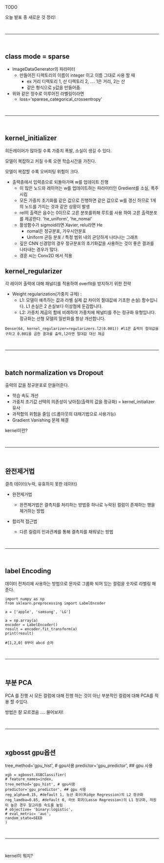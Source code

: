 TODO

오늘 발표 중 새로운 것 정리!

<br>

----

<br>



## class mode = sparse 

- ImageDataGenerator의 파라미터
  - 만들어진 디렉토리의 이름이 integer 이고 이름 그대로 사용 할 때 
    - ex 거리 디렉토리 1, 산 디렉토리 2, .... 1은 거리, 2는 산 
    - 같은 형식으로 y값을 만들어줌.
- 위와 같은 정수로 이루어진 라벨링이라면
  - loss='sparese_categorical_crossentropy'

<br>

------

<br>



## kernel_initializer 

히든레이어가 많아질 수록 가중치 폭발, 소실이 생길 수 있다.	

모델이 복잡하고 커질 수록 오랜 학습시간을 가진다.

모델이 복잡할 수록 오버피팅 위험이 크다.

- 출력층에서 입력층으로 되돌아가며 w를 업데이트 진행
  - 이 많은 노드와 레이어는 w를 업데이트하는 파라미터인 Gredient를 소실, 폭주시킴
  - 모든 가중치 초기화를 같은 값으로 진행하면 같은 값으로 w를 갱신 하므로 1개의 노드를 가지는 것과 같은 상황이 발생 
  - rel의 출력은 음수는 0이므로 고른 분포를위해 루트를 사용 하여 고른 출력분포를 제공한다. 'he_uniform', 'he_nomal'
  - 활성함수가 sigmoid라면 Xavier, relu라면 He
    - nomal은 정규분포, 가우시안분포
    - Uniform 균등 분포 / 특정 범위 내의 균당하게 나타나는 그래프
  - 깊은 CNN 신경망의 경우 정규분포의 초기화값을 사용하는 것이 좋은 결과를 나타내는 경우가 많다.
  - 경훈 씨는 Conv2D 에서 적용

## kernel_regularizer

각 레이어 출력에 대해 패널티를 적용하여 overfit을 방지하기 위한 전략

- Weight regularization(가중치 규제) :
  - L1: 모델이 예측하는 값과 라벨 실제 값 차이의 절대값에 기초한 손실) 함수입니다. L1 손실은 2 손실보다 이상점에 둔감합니다.
  - L2: 가중치 제곱의 합에 비례하여 가중치에 페널티를 주는 정규화 유형입니다. 정규화는 선형 모델의 일반화를 항상 개선합니다.



```
Dense(64, kernel_regularizer=regularizers.l2(0.001)) #l1은 출력의 절대값을 구하고 0.001을 곱한 결과를 출력,l2라면 절대값 대신 제곱
```

<br>

-----

<br>



## batch normalization vs Dropout

출력의 값을 정규분포로 만들어준다.

- 학습 속도 개선
- 가중치 초기값 선택의 의존성이 낮아짐(출력의 값을 정규화)  = kernel_initializer 유사
- 과적합의 위험을 줄임 (드롭아웃의 대채기법으로 사용가능)
- Gradient Vanishing 문제 해결



kernel이란?

<br>

---

<br>





## 완전제거법

결측 데이터(누락, 유효하지 못한 데이터)

- 완전제거법
  - 완전제거법은 결측치를 처리하는 방법중 하나로 누락된 컬럼이 존재하는 행을 제거하는 방법

- 합리적 접근법
  - 다른 컬럼의 인과관계를 통해 결측치를 채워넣는 방법





<br>

---

<br>



## label Encoding 

데이터 전처리에 사용하는 방법으로 문자로 그룹화 되어 있는 컬럼을 숫자로 라벨링 해준다.

```
import numpy as np
from sklearn.preprocessing import LabelEncoder

a = ['apple', 'samsung', 'LG']

a = np.array(a)
encoder = LabelEncoder()
result = encoder.fit_transform(a)
print(result)

#[1,2,0] 0부터 abcd 순차
```



<br>

---

<br>



## 부분 PCA

PCA 를 진행 시 모든 컬럼에 대해 진행 하는 것이 아닌 부분적인 컬럼에 대해 PCA를 적용 할 수있다.

방법은 잘 모르겠음 .... 물어보자!



<br>

------

<br>





## xgbosst gpu옵션

tree_method='gpu_hist', # gpu사용
predictor='gpu_predictor', ## gpu 사용

```
xgb = xgboost.XGBClassifier(
# feature_names=index,
tree_method='gpu_hist', # gpu사용
predictor='gpu_predictor', ## gpu 사용
reg_alpha=0.15, #default 1, 능선 회쉬(Ridge Regression)의 L2 정규화
reg_lamdba=0.85, #default 0, 라쏘 회귀(Lasso Regression)의 L1 정규화, 차원이 높은 경우 알고리즘 속도를 높임
# objective= 'binary:logistic',
# eval_metric= 'auc', 
random_state=SEED
)
```

<br>

-----

<br>





kernel이 뭐지?

